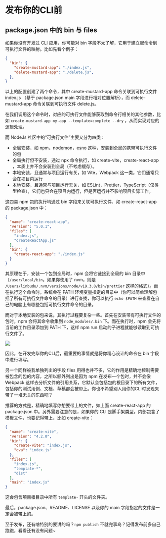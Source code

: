# 发布你的CLI前

## package.json 中的 bin 与 files

如果你没有开发过 CLI 应用，你可能对 bin 字段不太了解，它用于建立起命令到可执行文件的映射。比如先看个例子：

```json
{
  "bin": {
    "create-mustard-app": "./index.js",
    "delete-mustard-app": "./delete.js", 
  },
}
```

以上的配置创建了两个命令，其中 create-mustard-app 命令关联到可执行文件 index.js （基于 package.json main 字段进行相对位置解析），而 delete-mustard-app 命令关联到可执行文件 delete.js。

在我们调用这个命令时，对应的可执行文件能够获取到命令行相关的其他参数，比如 `create-mustard-app my-app --template=complete --dry` ，从而实现对应的逻辑处理。


而 NodeJs 社区中的“可执行文件”主要又分为四类：

* 全局安装，如 npm，nodemon，esno 这种，安装到全局的携带可执行文件的包
* 全局执行但不安装，通过 npx 命令执行，如 create-vite，create-react-app ，本质上并不会安装到全局（不考虑缓存）。
* 本地安装，且通常与项目运行有关，如 Vite，Webpack 这一类，它们通常只会在项目内运行
* 本地安装，且通常与项目运行无关，如 ESLint，Prettier，TypeScript（仅类型检查），它们也只会在项目内运行，但是否运行并不影响项目实际工作。


这四类 npm 包的执行均通过 bin 字段来关联可执行文件，如 create-react-app 的 package.json 中：

```json
{
  "name": "create-react-app",
  "version": "5.0.1",
  "files": [
    "index.js",
    "createReactApp.js"
  ],
  "bin": {
    "create-react-app": "./index.js"
  }
}
```

其原理在于，安装一个包到全局时，npm 会将它链接到全局的 bin 目录中（`/user/local/bin`，如果你使用了 nvm，则是 `/Users/linbudu/.nvm/versions/node/v19.3.0/bin/prettier` 这样的格式）。而在执行这个命令时，系统会在 PATH 环境变量指定的目录中（你可以简单理解包括了所有可执行文件命令的目录）进行查找，你可以执行 `echo $PATH` 来查看在自己的电脑上有哪些包括可执行文件命令的目录。

而对于本地安装的包来说，其执行过程要复杂一些。首先在安装带有可执行文件的包时，npm 会将其命令收集到 `node_modules/.bin` 下。而在执行时，npm 会先将当前的工作目录添加到 PATH 下，这样 npm run 启动的子进程就能够读取到可执行文件了。

![](https://s3.bmp.ovh/imgs/2023/03/18/a2aa062e30a3f34a.png)


因此，在开发完毕你的CLI后，最重要的事情就是将你精心设计的命令在 bin 字段中进行填写。


另一个同样被我单独列出的字段 files 用得也并不多，它的作用是精确地控制需要被包含的包的内容，之所以额外列出是因为 npm 在发布一个包时，并不会像 Webpack 这样去分析文件的引用关系，它默认会包括包的根目录下的所有文件，包括你的测试用例、文档、草稿都会被带上。你也不希望别人用你的CLI时发现夹带了一堆无关的东西吧？

推荐的方式是，精确地填写你想要带上的文件，如上面 create-react-app 的 package.json 中。另外需要注意的是，如果你的 CLI 是脚手架类型，内部包含了模板文件，也要记得带上，比如 create-vite：

```json
{
  "name": "create-vite",
  "version": "4.2.0",
  "bin": {
    "create-vite": "index.js",
    "cva": "index.js"
  },
  "files": [
    "index.js",
    "template-*",
    "dist"
  ],
  "main": "index.js"
}
```

这会包含项目根目录中所有 `template-` 开头的文件夹。

最后，package.json、README、LICENSE 以及你的 main 字段指定的文件是一定会被带上的。


至于发布，还有啥特别的要讲的吗？`npm publish` 不就完事鸟？记得发布前多自己跑跑，看看还有没有问题~